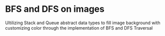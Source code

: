 # BFS and DFS on images
Ultilizing Stack and Queue abstract data types to fill image background with customizing color through the implementation of BFS and DFS Traversal
